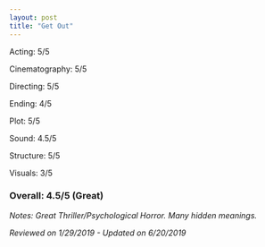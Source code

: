 ```yaml
---
layout: post
title: "Get Out"
---
```


Acting: 5/5

Cinematography: 5/5

Directing: 5/5

Ending: 4/5

Plot: 5/5

Sound: 4.5/5

Structure: 5/5

Visuals: 3/5

### Overall: 4.5/5 (Great)

*Notes: Great Thriller/Psychological Horror. Many hidden meanings.*

*Reviewed on 1/29/2019 - Updated on 6/20/2019*
